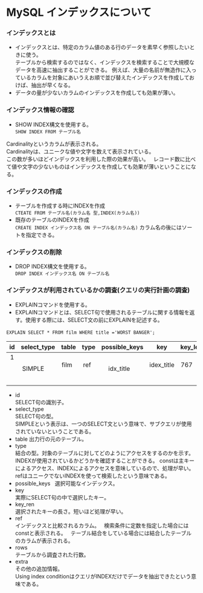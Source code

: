 # MySQL インデックスについて

### インデックスとは
- インデックスとは、特定のカラム値のある行のデータを素早く参照したいときに使う。  
テーブルから検索するのではなく、インデックスを検索することで大規模なデータを高速に抽出することができる。
例えば、大量の名前が無造作に入っているカラムを対象にあいうえお順で並び替えたインデックスを作成しておけば、抽出が早くなる。
- データの量が少ないカラムのインデックスを作成しても効果が薄い。

### インデックス情報の確認
- SHOW INDEX構文を使用する。  
`SHOW INDEX FROM テーブル名`    

Cardinalityというカラムが表示される。  
Cardinalityは、ユニークな値や文字を数えて表示されている。  
この数が多いほどインデックスを利用した際の効果が高い。  
レコード数に比べて値や文字の少ないものはインデックスを作成しても効果が薄いということになる。
### インデックスの作成  
- テーブルを作成する時にINDEXを作成  
`CTEATE FROM テーブル名(カラム名 型,INDEX(カラム名))`  
- 既存のテーブルのINDEXを作成  
`CREATE INDEX インデックス名 ON テーブル名(カラム名)` 
カラム名の後にはソートを指定できる。  
### インデックスの削除  
- DROP INDEX構文を使用する。  
`DROP INDEX インデックス名 ON テーブル名`


### インデックスが利用されているかの調査(クエリの実行計画の調査)
- EXPLAINコマンドを使用する。  
- EXPLAINコマンドとは、SELECT句で使用されるテーブルに関する情報を返す。使用する際には、SELECT文の前にEXPLAINを記述する。 
  
  
`EXPLAIN SELECT * FROM film WHERE title ='WORST BANGER';`  

| id | select_type   | table |  type | possible_keys| key          | key_len      | ref          | rows         | extra       |
|:--:|:------------: |:-----:|:-----:|:------------:|:------------:|:------------:|:------------:|:------------:|:------------:|
| 1           |  SIMPLE       | film         | ref       | idx_title     | idex_title         | 767         | const         | 1         |Using index condition

  
- id  
SELECT句の識別子。  
- select_type  
SELECT句の型。  
SIMPLEという表示は、一つのSELECT文という意味で、サブクエリが使用されていないということである。  
- table 
出力行の元のテーブル。
- type  
結合の型。対象のテーブルに対してどのようにアクセスをするのかを示す。  
INDEXが使用されているかどうかを確認することができる。
constは主キーによるアクセス、INDEXによるアクセスを意味しているので、処理が早い。  
refはユニークでないINDEXを使って検索したという意味である。  
- possible_keys  
選択可能なインデックス。
- key   
実際にSELECT句の中で選択したキー。
- key_ren  
選択されたキーの長さ。短いほど処理が早い。
- ref  
インデックスと比較されるカラム。  
検索条件に定数を指定した場合にはconstと表示される。  
テーブル結合をしている場合には結合したテーブルのカラムが表示される。  
- rows  
テーブルから調査された行数。  
- extra  
その他の追加情報。  
Using index conditionはクエリがINDEXだけでデータを抽出できたという意味である。
